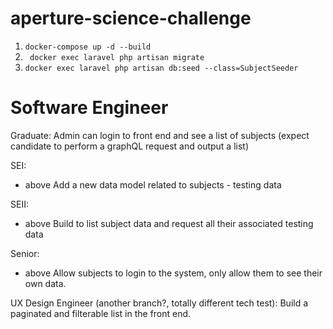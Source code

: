 # aperture-science-challenge

1. ```docker-compose up -d --build```
2. ``` docker exec laravel php artisan migrate```
3. ``` docker exec laravel php artisan db:seed --class=SubjectSeeder ```


# Software Engineer

Graduate:
Admin can login to front end and see a list of subjects (expect candidate to perform a graphQL request and output a list)

SEI:
+ above
Add a new data model related to subjects - testing data

SEII:
+ above
Build to list subject data and request all their associated testing data

Senior:
+ above
Allow subjects to login to the system, only allow them to see their own data.


UX Design Engineer (another branch?, totally different tech test):
Build a paginated and filterable list in the front end.